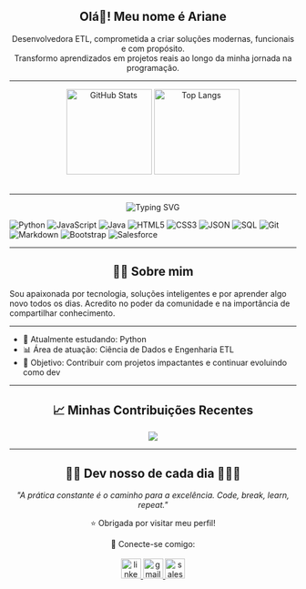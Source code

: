 <div align="center">

<h2 align="center">Olá👋! Meu nome é Ariane</h2>

Desenvolvedora ETL, comprometida a criar soluções modernas, funcionais e com propósito.  
Transformo aprendizados em projetos reais ao longo da minha jornada na programação.

</div>

---

<div align="center">
  <img src="https://github-readme-stats.vercel.app/api?username=Arii19&hide_title=false&hide_rank=false&show_icons=true&include_all_commits=true&count_private=true&disable_animations=false&theme=dracula&locale=pt-br&hide_border=false" height="150" alt="GitHub Stats" />
  <img src="https://github-readme-stats.vercel.app/api/top-langs?username=Arii19&locale=pt-br&hide_title=false&layout=compact&card_width=320&langs_count=5&theme=dracula&hide_border=false" height="150" alt="Top Langs" />
</div>

<br clear="both">

---

<p align="center">
  <img src="https://readme-typing-svg.herokuapp.com?font=Fira+Code&size=25&pause=1000&center=true&vCenter=true&multiline=true&width=435&lines=%F0%9F%92%A1+Conhecimentos+em%3A" alt="Typing SVG" />
</p>

<div align="left">

![Python](https://img.shields.io/badge/Python-3776AB?style=for-the-badge&logo=python&logoColor=white)
![JavaScript](https://img.shields.io/badge/JavaScript-F7DF1E?style=for-the-badge&logo=javascript&logoColor=black)
![Java](https://img.shields.io/badge/Java-ED8B00?style=for-the-badge&logo=java&logoColor=white)
![HTML5](https://img.shields.io/badge/HTML5-E34F26?style=for-the-badge&logo=html5&logoColor=white)
![CSS3](https://img.shields.io/badge/CSS3-1572B6?style=for-the-badge&logo=css3&logoColor=white)
![JSON](https://img.shields.io/badge/JSON-333333?style=for-the-badge&logo=json&logoColor=white)
![SQL](https://img.shields.io/badge/SQL-FF0000?style=for-the-badge&logo=sqlite&logoColor=white)
![Git](https://img.shields.io/badge/Git-F05032?style=for-the-badge&logo=git&logoColor=white)
![Markdown](https://img.shields.io/badge/Markdown-000000?style=for-the-badge&logo=markdown&logoColor=white)
![Bootstrap](https://img.shields.io/badge/Bootstrap-7952B3?style=for-the-badge&logo=bootstrap&logoColor=white)
![Salesforce](https://img.shields.io/badge/Salesforce-00A1E0?style=for-the-badge&logo=salesforce&logoColor=white)

</div>

---

<div align="center"> 
<h2>👩‍💻 Sobre mim</h2>

</div>

<div align="left">
Sou apaixonada por tecnologia, soluções inteligentes e por aprender algo novo todos os dias.  
Acredito no poder da comunidade e na importância de compartilhar conhecimento.

---

- 🌱 Atualmente estudando: Python  
- 📊 Área de atuação: Ciência de Dados e Engenharia ETL  
- 🎯 Objetivo: Contribuir com projetos impactantes e continuar evoluindo como dev  

---
</div>

<div align="center">

## 📈 Minhas Contribuições Recentes

<img src="https://github-profile-trophy.vercel.app/?username=Arii19&theme=dracula&no-frame=true&column=4" />

</div>

---

<div align="center"> 
<h2>👩‍💻 Dev nosso de cada dia 👩🏻‍💻</h2>

_"A prática constante é o caminho para a excelência. Code, break, learn, repeat."_

⭐ Obrigada por visitar meu perfil!

🔗 Conecte-se comigo:
<br><br>
<a href="https://www.linkedin.com/in/ariane-rodrigues-2946851aa/" target="_blank">
  <img src="https://img.shields.io/static/v1?message=LinkedIn&logo=linkedin&label=&color=0077B5&logoColor=white&labelColor=&style=for-the-badge" height="35" alt="linkedin logo" />
</a>
<a href="mailto:ariane19duarte@gmail.com">
  <img src="https://img.shields.io/static/v1?message=Gmail&logo=gmail&label=&color=D14836&logoColor=white&labelColor=&style=for-the-badge" height="35" alt="gmail logo" />
</a>
<a href="https://www.salesforce.com/trailblazer/aduarte40" target="_blank">
  <img src="https://img.shields.io/static/v1?message=Salesforce&logo=salesforce&label=&color=00A1E0&logoColor=white&labelColor=&style=for-the-badge" height="35" alt="salesforce logo" />
</a>

</div>

